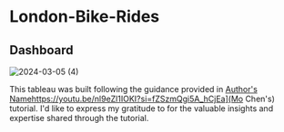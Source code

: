 # London-Bike-Rides

## Dashboard
![2024-03-05 (4)](https://github.com/SanyaGubrani/London-Bike-Rides/assets/127206660/bd2c8f69-9502-484a-b4b3-08e0d022ac72)


This tableau was built following the guidance provided in [Author's Name](https://youtu.be/nl9eZl1IOKI?si=fZSzmQgi5A_hCjEa)https://youtu.be/nl9eZl1IOKI?si=fZSzmQgi5A_hCjEa](Mo Chen's) tutorial.
I'd like to express my gratitude to for the valuable insights and expertise shared through the tutorial.
